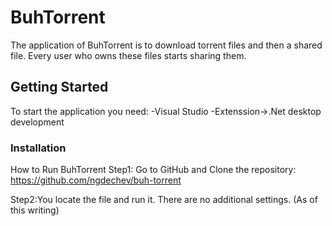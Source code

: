 # BuhTorrent

The application of BuhTorrent is to download torrent files and then a shared file. Еvery user who owns these files starts sharing them.

## Getting Started

To start the application you need:
-Visual Studio
-Extenssion->.Net desktop development

### Installation
How to Run BuhTorrent
Step1: Go to GitHub and Clone the repository:
https://github.com/ngdechev/buh-torrent

Step2:You locate the file and run it. 
There are no additional settings. (As of this writing)
